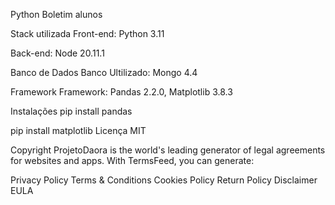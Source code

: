 Python
Boletim alunos

Stack utilizada
Front-end: Python 3.11

Back-end: Node 20.11.1

Banco de Dados
Banco Ultilizado: Mongo 4.4

Framework
Framework: Pandas 2.2.0, Matplotlib 3.8.3

Instalações
pip install pandas

pip install matplotlib
Licença
MIT

Copyright
ProjetoDaora is the world's leading generator of legal agreements for websites and apps. With TermsFeed, you can generate:

Privacy Policy Terms & Conditions Cookies Policy Return Policy Disclaimer EULA
